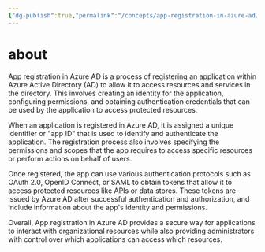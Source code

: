 ```yaml
---
{"dg-publish":true,"permalink":"/concepts/app-registration-in-azure-ad/","tags":["public","ai","office365","azuread"],"noteIcon":"1","created":"","updated":""}
---
```



# about
App registration in Azure AD is a process of registering an application within Azure Active Directory (AD) to allow it to access resources and services in the directory. This involves creating an identity for the application, configuring permissions, and obtaining authentication credentials that can be used by the application to access protected resources.

When an application is registered in Azure AD, it is assigned a unique identifier or "app ID" that is used to identify and authenticate the application. The registration process also involves specifying the permissions and scopes that the app requires to access specific resources or perform actions on behalf of users.

Once registered, the app can use various authentication protocols such as OAuth 2.0, OpenID Connect, or SAML to obtain tokens that allow it to access protected resources like APIs or data stores. These tokens are issued by Azure AD after successful authentication and authorization, and include information about the app's identity and permissions.

Overall, App registration in Azure AD provides a secure way for applications to interact with organizational resources while also providing administrators with control over which applications can access which resources.